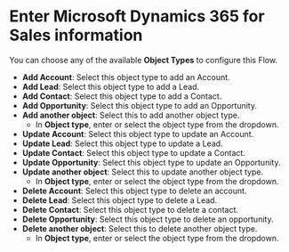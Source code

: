 # Enter Microsoft Dynamics 365 for Sales information

You can choose any of the available **Object Types** to configure this Flow.

* **Add Account**: Select this object type to add an Account.
* **Add Lead**: Select this object type to add a Lead.
* **Add Contact**: Select this object type to add a Contact.
* **Add Opportunity**: Select this object type to add an Opportunity.
* **Add another object**: Select this to add another object type.
  * In **Object type**, enter or select the object type from the dropdown.&#x20;
* **Update Account**: Select this object type to update an Account.&#x20;
* **Update Lead**: Select this object type to update a Lead.
* **Update Contact**: Select this object type to update a Contact.
* **Update Opportunity**: Select this object type to update an Opportunity.
* **Update another object**: Select this to update another object type.
  * In **Object type**, enter or select the object type from the dropdown.&#x20;
* **Delete Account**: Select this object type to delete an account.&#x20;
* **Delete Lead**: Select this object type to delete a Lead.
* **Delete Contact**: Select this object type to delete a contact.
* **Delete Opportunity**: Select this object type to delete an opportunity.
* **Delete another object**: Select this to delete another object type.
  * In **Object type**, enter or select the object type from the dropdown.&#x20;
